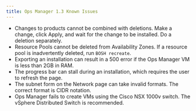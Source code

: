 ```yaml
---
title: Ops Manager 1.3 Known Issues
---
```



* Changes to products cannot be combined with deletions. Make a change, click Apply, and wait for the change to be installed. Do a deletion separately.
* Resource Pools cannot be deleted from Availability Zones. If a resource pool is inadvertently deleted, run `BOSH recreate`.
* Exporting an installation can result in a 500 error if the Ops Manager VM is less than 2GB in RAM.
* The progress bar can stall during an installation, which requires the user to refresh the page.
* The subnet form on the Network page can take invalid formats. The correct format is CIDR notation.
* Ops Manager fails to create VMs using the Cisco NSX 1000v switch. The vSphere Distributed Switch is recommended.
